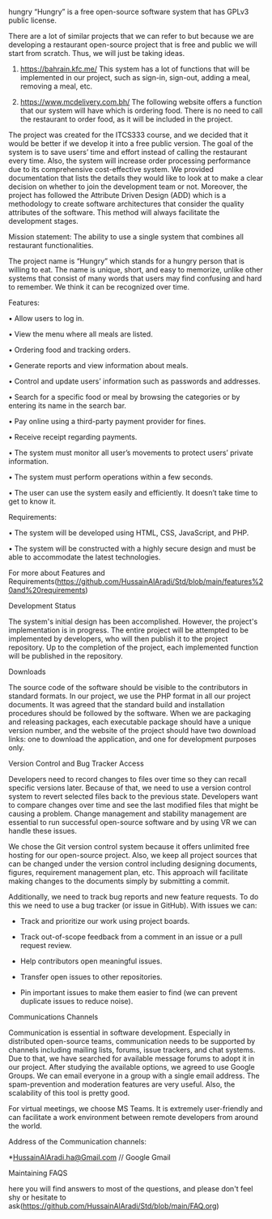 hungry
“Hungry” is a free open-source software system that has GPLv3 public license.

There are a lot of similar projects that we can refer to but because we are developing a restaurant open-source project that is free and public we will start from scratch. Thus, we will just be taking ideas. 

1.	https://bahrain.kfc.me/
This system has a lot of functions that will be implemented in our project, such as sign-in, sign-out, adding a meal, removing a meal, etc.

2.	https://www.mcdelivery.com.bh/
The following website offers a function that our system will have which is ordering food. There is no need to call the restaurant to order food, as it will be included in the project.

The project was created for the ITCS333 course, and we decided that it would be better if we develop it into a free public version. The goal of the system is to save users’ time and effort instead of calling the restaurant every time. Also, the system will increase order processing performance due to its comprehensive cost-effective system. We provided documentation that lists the details they would like to look at to make a clear decision on whether to join the development team or not. Moreover, the project has followed the Attribute Driven Design (ADD) which is a methodology to create software architectures that consider the quality attributes of the software. This method will always facilitate the development stages.

Mission statement: The ability to use a single system that combines all restaurant functionalities. 


The project name is “Hungry” which stands for a hungry person that is willing to eat. The name is unique, short, and easy to memorize, unlike other systems that consist of many words that users may find confusing and hard to remember. We think it can be recognized over time.

Features:

•	Allow users to log in.

•	View the menu where all meals are listed.

•	Ordering food and tracking orders.

•	Generate reports and view information about meals.

•	Control and update users’ information such as passwords and addresses.

•	Search for a specific food or meal by browsing the categories or by entering its name in the search bar.

•	Pay online using a third-party payment provider for fines.

•	Receive receipt regarding payments.

•	The system must monitor all user’s movements to protect users’ private information.

•	The system must perform operations within a few seconds.

•	The user can use the system easily and efficiently. It doesn’t take time to get to know it.

Requirements:

•	The system will be developed using HTML, CSS, JavaScript, and PHP. 

•	The system will be constructed with a highly secure design and must be able to accommodate the latest technologies.

For more about Features and Requirements(https://github.com/HussainAlAradi/Std/blob/main/features%20and%20requirements)

Development Status 

The system's initial design has been accomplished. However, the project's implementation is in progress. The entire project will be attempted to be implemented by developers, who will then publish it to the project repository. Up to the completion of the project, each implemented function will be published in the repository.
 

Downloads 

The source code of the software should be visible to the contributors in standard formats. In our project, we use the PHP format in all our project documents. It was agreed that the standard build and installation procedures should be followed by the software. When we are packaging and releasing packages, each executable package should have a unique version number, and the website of the project should have two download links: one to download the application, and one for development purposes only.

Version Control and Bug Tracker Access 

Developers need to record changes to files over time so they can recall specific versions later. Because of that, we need to use a version control system to revert selected files back to the previous state. Developers want to compare changes over time and see the last modified files that might be causing a problem.  Change management and stability management are essential to run successful open-source software and by using VR we can handle these issues. 

We chose the Git version control system because it offers unlimited free hosting for our open-source project. Also, we keep all project sources that can be changed under the version control including designing documents, figures, requirement management plan, etc. This approach will facilitate making changes to the documents simply by submitting a commit. 

Additionally, we need to track bug reports and new feature requests. To do this we need to use a bug tracker (or issue in GitHub).   With issues we can: 

  * Track and prioritize our work using project boards. 

  * Track out-of-scope feedback from a comment in an issue or a pull request review. 

  * Help contributors open meaningful issues. 

  * Transfer open issues to other repositories. 

  * Pin important issues to make them easier to find (we can prevent duplicate issues to reduce noise). 



Communications Channels

Communication is essential in software development. Especially in distributed open-source teams, communication needs to be supported by channels including mailing lists, forums, issue trackers, and chat systems. Due to that, we have searched for available message forums to adopt it in our project. After studying the available options, we agreed to use Google Groups. We can email everyone in a group with a single email address. The spam-prevention and moderation features are very useful. Also, the scalability of this tool is pretty good. 

For virtual meetings, we choose MS Teams. It is extremely user-friendly and can facilitate a work environment between remote developers from around the world. 

Address of the Communication channels:

*HussainAlAradi.ha@Gmail.com // Google Gmail

Maintaining FAQS

here you will find answers to most of the questions, and please don't feel shy or hesitate to ask(https://github.com/HussainAlAradi/Std/blob/main/FAQ.org)
